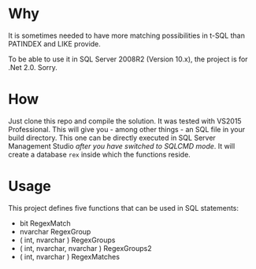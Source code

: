 # Why

It is sometimes needed to have more matching possibilities in t-SQL than
PATINDEX and LIKE provide.

To be able to use it in SQL Server 2008R2 (Version 10.x), the project is for
.Net 2.0. Sorry.

# How

Just clone this repo and compile the solution. It was tested with VS2015
Professional. This will give you - among other things - an SQL file in your
build directory. This one can be directly executed in SQL Server Management
Studio *after you have switched to SQLCMD mode*. It will create a database
`rex` inside which the functions reside.

# Usage

This project defines five functions that can be used in SQL statements:

* bit RegexMatch
* nvarchar RegexGroup
* ( int, nvarchar ) RegexGroups
* ( int, nvarchar, nvarchar ) RegexGroups2
* ( int, nvarchar ) RegexMatches

